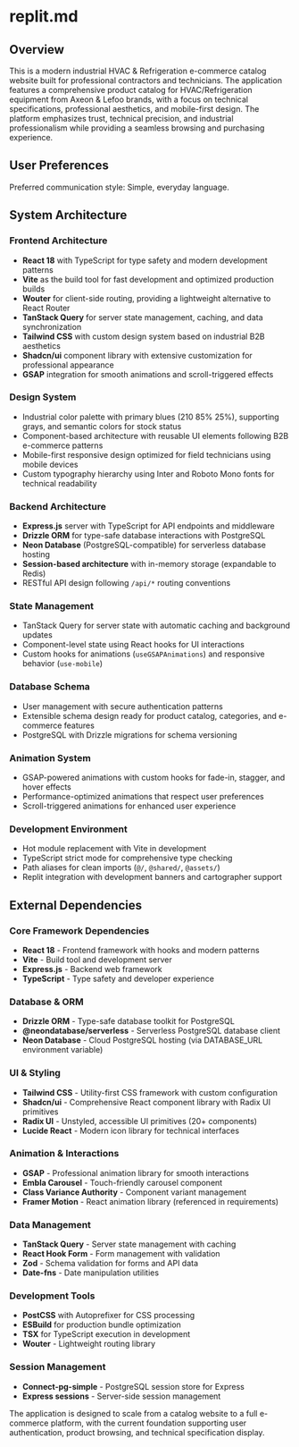 # replit.md

## Overview

This is a modern industrial HVAC & Refrigeration e-commerce catalog website built for professional contractors and technicians. The application features a comprehensive product catalog for HVAC/Refrigeration equipment from Axeon & Lefoo brands, with a focus on technical specifications, professional aesthetics, and mobile-first design. The platform emphasizes trust, technical precision, and industrial professionalism while providing a seamless browsing and purchasing experience.

## User Preferences

Preferred communication style: Simple, everyday language.

## System Architecture

### Frontend Architecture
- **React 18** with TypeScript for type safety and modern development patterns
- **Vite** as the build tool for fast development and optimized production builds
- **Wouter** for client-side routing, providing a lightweight alternative to React Router
- **TanStack Query** for server state management, caching, and data synchronization
- **Tailwind CSS** with custom design system based on industrial B2B aesthetics
- **Shadcn/ui** component library with extensive customization for professional appearance
- **GSAP** integration for smooth animations and scroll-triggered effects

### Design System
- Industrial color palette with primary blues (210 85% 25%), supporting grays, and semantic colors for stock status
- Component-based architecture with reusable UI elements following B2B e-commerce patterns
- Mobile-first responsive design optimized for field technicians using mobile devices
- Custom typography hierarchy using Inter and Roboto Mono fonts for technical readability

### Backend Architecture
- **Express.js** server with TypeScript for API endpoints and middleware
- **Drizzle ORM** for type-safe database interactions with PostgreSQL
- **Neon Database** (PostgreSQL-compatible) for serverless database hosting
- **Session-based architecture** with in-memory storage (expandable to Redis)
- RESTful API design following `/api/*` routing conventions

### State Management
- TanStack Query for server state with automatic caching and background updates
- Component-level state using React hooks for UI interactions
- Custom hooks for animations (`useGSAPAnimations`) and responsive behavior (`use-mobile`)

### Database Schema
- User management with secure authentication patterns
- Extensible schema design ready for product catalog, categories, and e-commerce features
- PostgreSQL with Drizzle migrations for schema versioning

### Animation System
- GSAP-powered animations with custom hooks for fade-in, stagger, and hover effects
- Performance-optimized animations that respect user preferences
- Scroll-triggered animations for enhanced user experience

### Development Environment
- Hot module replacement with Vite in development
- TypeScript strict mode for comprehensive type checking
- Path aliases for clean imports (`@/`, `@shared/`, `@assets/`)
- Replit integration with development banners and cartographer support

## External Dependencies

### Core Framework Dependencies
- **React 18** - Frontend framework with hooks and modern patterns
- **Vite** - Build tool and development server
- **Express.js** - Backend web framework
- **TypeScript** - Type safety and developer experience

### Database & ORM
- **Drizzle ORM** - Type-safe database toolkit for PostgreSQL
- **@neondatabase/serverless** - Serverless PostgreSQL database client
- **Neon Database** - Cloud PostgreSQL hosting (via DATABASE_URL environment variable)

### UI & Styling
- **Tailwind CSS** - Utility-first CSS framework with custom configuration
- **Shadcn/ui** - Comprehensive React component library with Radix UI primitives
- **Radix UI** - Unstyled, accessible UI primitives (20+ components)
- **Lucide React** - Modern icon library for technical interfaces

### Animation & Interactions
- **GSAP** - Professional animation library for smooth interactions
- **Embla Carousel** - Touch-friendly carousel component
- **Class Variance Authority** - Component variant management
- **Framer Motion** - React animation library (referenced in requirements)

### Data Management
- **TanStack Query** - Server state management with caching
- **React Hook Form** - Form management with validation
- **Zod** - Schema validation for forms and API data
- **Date-fns** - Date manipulation utilities

### Development Tools
- **PostCSS** with Autoprefixer for CSS processing
- **ESBuild** for production bundle optimization
- **TSX** for TypeScript execution in development
- **Wouter** - Lightweight routing library

### Session Management
- **Connect-pg-simple** - PostgreSQL session store for Express
- **Express sessions** - Server-side session management

The application is designed to scale from a catalog website to a full e-commerce platform, with the current foundation supporting user authentication, product browsing, and technical specification display.